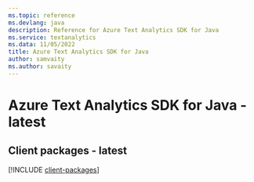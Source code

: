 ```yaml
---
ms.topic: reference
ms.devlang: java
description: Reference for Azure Text Analytics SDK for Java
ms.service: textanalytics
ms.data: 11/05/2022
title: Azure Text Analytics SDK for Java
author: samvaity
ms.author: savaity
---
```

# Azure Text Analytics SDK for Java - latest

## Client packages - latest
[!INCLUDE [client-packages](text-analytics-client-index.md)]